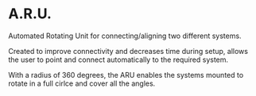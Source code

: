 # A.R.U.
Automated Rotating Unit for connecting/aligning two different systems. 

Created to improve connectivity and decreases time during setup, allows the user to point and connect automatically to the required system.

With a radius of 360 degrees, the ARU enables the systems mounted to rotate in a full cirlce and cover all the angles. 

